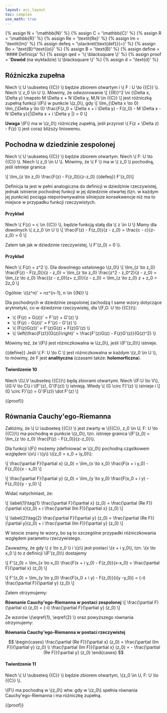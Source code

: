 ```yaml
---
layout: acc_layout
toc: complex
use_math: true
---
```

<!-- MathJax shortcuts -->
{% assign N = '\mathbb{N}' %}
{% assign C = '\mathbb{C}' %}
{% assign R = '\mathbb{R}' %}
{% assign Re = '\textit{Re}' %}
{% assign Im = '\textit{Im}' %}
{% assign defeq = '\stackrel{\text{def}}{=}' %}
{% assign Bo = '\text{B}^\text{(o)}' %}
{% assign B = '\text{B}' %}
{% assign define = '#### Definicja' %}
{% assign qed = '\\( \blacksquare \\)' %}
{% assign proof = '**Dowód** (na wykładzie) \\( \blacksquare \\)' %}
{% assign d = '\text{d}' %}

Różniczka zupełna
---
Niech \\( U \subseteq {{C}} \\) będzie zbiorem otwartym i \\( F : U \to {{C}} \\). Niech \\( z_0 \in U \\). Mówimy, że odwzorowanie 
\\[ {{R}}^2 \ni (\Delta x, \Delta y) \mapsto M \Delta x + N \Delta y, M,N \in {{C}} \\]
jest różniczką zupełną funkcji \\(F\\) w punkcie \\(z_0\\), gdy
\\[ 
    \lim_{\Delta x \to 0} \lim_{\Delta y \to 0} \frac{F(z_0 + \Delta x + i \Delta y) - F(z_0) - M \Delta x - N \Delta y}{\|\Delta x + i \Delta y \|} = 0 
\\]

**Uwaga**
\\(F\\) ma w \\(z_0\\) różniczkę zupełną, jeśli przyrost \\( F(z + \Delta z) - F(z) \\) jest coraz bliższy liniowemu.

Pochodna w dziedzinie zespolonej
---

Niech \\( U \subseteq {{C}} \\) będzie zbiorem otwartym. Niech \\( F: U \to {{C}} \\).
Niech \\( z_0 \in U \\). Mówimy, że \\( F \\) ma w \\( z_0 \\) pochodną, jeśli istnieje granica

\\[ \lim_{z \to z_0} \frac{F(z) - F(z_0)}{z-z_0} {{defeq}} F'(z_0)\\]

Definicja ta jest w pełni analogiczna do definicji w dziedzinie rzeczywistej, jednak istnienie pochodnej funkcji w jej dziedzinie otwartej (tzn. w każdym jej punkcie) pociąga nieporównywalnie silniejsze konsekwencje niż ma to miejsce w przypadku funkcji rzeczywistych.

#### Przykład
Niech \\( F(z) = c \in {{C}} \\), będzie funkcją stałą dla \\( z \in U \\)
Mamy dla dowolnych \\( z,z_0 \in U \\)
\\[ \frac{F(z) - F(z_0)}{z - z_0} = \frac{c - c}{z-z_0} = 0 \\]

Zatem tak jak w dziedzinie rzeczywistej, \\( F'(z_0) = 0 \\).

#### Przykład
Niech \\( F(z) = z^2 \\). Dla dowolnego ustalonego \\(z_0\\)
\\[ \lim_{z \to z_0} \frac{F(z) - F(z_0)}{z - z_0} = 
\lim_{z \to z_0} \frac{z^2 - z_0^2}{z - z_0} = 
\lim_{z \to z_0} \frac{(z - z_0)(z+ z_0)}{z - z_0} = 
\lim_{z \to z_0} z + z_0 = 2z_0 \\]

Ogólnie: \\((z^n)' = nz^{n-1}, n \in {{N}} \\)

Dla pochodnych w dziedzinie zespolonej zachodzą t same wzory dotyczące arytmetyki, co w dziedzinie rzeczywistej, dla \\(F,G: U \to {{C}}\\):
* \\( (F(z) + G(z))' = F'(z) + G'(z) \\)
* \\( (F(z) - G(z))' = F'(z) - G'(z) \\)
* \\( (F(z)G(z))' = F'(z)G(z) + F(z)G'(z) \\)
* \\( \left(\frac{F(z)}{G(z)}\right)' = \frac{F'(z)G(z) - F(z)G'(z)}{G(z)^2} \\)

Mówimy też, że \\(F\\) jest różniczkowalna w \\(z_0\\), jeśli \\(F'(z_0)\\) istnieje.

{{define}}
Jeśli \\( F: U \to C \\) jest różniczkowalna w każdym \\(z_0 \in U \\), to mówimy, że F jest **analityczna** (czasami także: **holomorficzna**).

#### Twierdzenie 10
Niech \\(U,V \subseteq {{C}}\\) będą zbiorami otwartymi. Niech \\(F:U \to V\\), \\(G:V \to C\\) i \\(F'(z), G'(F(z)) \\) istnieją. Wtedy \\( (G \circ F)'(z) \\) istnieje i
\\[ (G \circ F)'(z) = G'(F(z)) \dot F'(z) \\]

{{proof}}

Równania Cauchy'ego-Riemanna
---

Załóżmy, że \\( U \subseteq {{C}} \\) jest zwarty w 
\\({{C}}, z_0 \in U, F: U \to {{C}}\\) ma pochodną w punkcie \\(z_0\\), 
tzn. istnieje granica \\(F'(z_0) = \lim_{z \to z_0} \frac{F(z) - F(z_0)}{z-z_0}\\).

Dla funkcji \\(F\\) możemy zdefiniować w \\(z_0\\) pochodną cząstkowem względem \\(x\\) i \\(y\\) \\((z_0 = x_0 + iy_0)\\): 

\\[ \frac{\partial F}{\partial x} (z_0) = 
\lim_{x \to x_0} \frac{F(x + i y_0) - F(z_0)}{x - x_0} \\]

\\[ \frac{\partial F}{\partial y} (z_0) =
\lim_{y \to y_0} \frac{F(x_0 + i y) - F(z_0)}{y - y_0} \\]

Widać natychmiast, że:

\\[ \label{1}\tag{1} 
\frac{\partial F}{\partial x} (z_0) = 
\frac{\partial (Re F)}{\partial x}(z_0) + i \frac{\partial (Im F)}{\partial x} (z_0)
\\]

\\[ \label{2}\tag{2}
\frac{\partial F}{\partial y} (z_0) = 
\frac{\partial (Re F)}{\partial y}(z_0) + i \frac{\partial (Im F)}{\partial y} (z_0)
\\]

W istocie znamy te wzory, bo są to szczególne przypadki różniczkowania względem parametru rzeczywistego.

Zauważmy, że gdy \\( z \to z_0 \\) i \\(z\\) jest postaci \\(x + i y_0\\), 
tzn. \\(x \to x_0 \\) to z definicji \\(F'(z_0)\\) dostajemy

\\[ F'(z_0) = \lim_{x \to x_0} \frac{F(x + i y_0) - F(z_0)}{x-x_0} =
\frac{\partial F}{\partial x} (z_0) 
\\]

\\[ F'(z_0) = \lim_{y \to y_0} \frac{F(x_0 + i y) - F(z_0)}{i(y -y_0)} =
(-i) \frac{\partial F}{\partial y} (z_0) 
\\]

Zatem otrzymujemy:

**Równanie Cauchy'ego-Riemanna w postaci zespolonej**
\\[
    \frac{\partial F}{\partial x} (z_0)  = (-i) \frac{\partial F}{\partial y} (z_0) 
\\]

Ze wzorów \\(\eqref{1}, \eqref{2} \\) oraz powyższego równania otrzymujemy:

**Równania Cauchy'ego-Riemanna w postaci rzeczywistej**

$$
\begin{cases}
\frac{\partial (Re F)}{\partial x} (z_0) = \frac{\partial (Im F)}{\partial y} (z_0) \\
\frac{\partial (Im F)}{\partial x} (z_0) = - \frac{\partial (Re F)}{\partial y} (z_0)
\end{cases}
$$

#### Twierdzenie 11
Niech \\( U \subseteq {{C}} \\) będzie zbiorem otwartym, \\(z_0 \in U, F: U \to {{C}} \\).

\\(F\\) ma pochodną w \\(z_0\\) wtw. gdy w \\(z_0\\) spełnia równania Cauchy'ego-Riemanna
i ma różniczkę zupełną.

{{proof}}